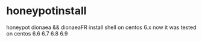 # honeypotinstall
honeypot dionaea &amp;&amp; dionaeaFR install shell on centos 6.x
now it was tested on centos 6.6 6.7 6.8 6.9
